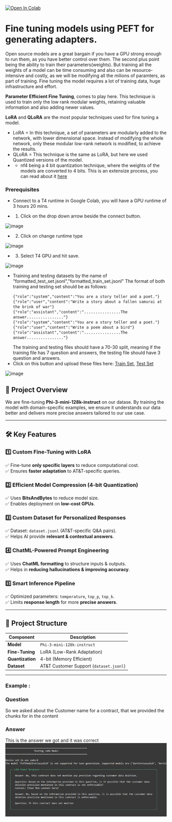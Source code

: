 [![Open In Colab](https://colab.research.google.com/assets/colab-badge.svg)](https://colab.research.google.com/github/initmahesh/MLAI-community-labs/blob/main/Class-Labs/Module-3(Multi-Agent-Framework-CrewAI)/Lab-3.3(Fine-Tuning-LLMs-with-LoRA)/Fine_Tuning_Lora_Lab.ipynb)


# Fine tuning models using PEFT for generating adapters.

Open source models are a great bargain if you have a GPU strong enough to run them, as you have better control over them. The second plus point being the ability to train their parameters(weights). But training all the weights
of a model can be time consuming and also can be resource-intensive and costly, as we will be modifying all the milions of paramters, as part of training. Fine tuning the model requires a lot of training data, huge infrastructure and effort.

**Parameter Efficient Fine Tuning**, comes to play here. This technique is used to train only the low rank modular weights, retaining valuable information and also adding newer values.

**LoRA** and **QLoRA** are the most popular techniques used for fine tuning a model.

- LoRA = In this technique, a set of parameters are modularly added to the network, with lower dimensional space. Instead of modifying the whole network, only these modular low-rank network is modified, to achieve the results.
- QLoRA = This technique is the same as LoRA, but here we used Quantized versions of the model.
- - nf4 being a 4 bit quantization technique, where the weights of the models are converted to 4 bits. This is an extensize process, you can read about it [here](https://www.kaggle.com/code/lorentzyeung/what-s-4-bit-quantization-how-does-it-help-llama2)


### Prerequisites

- Connect to a T4 runtime in Google Colab, you will have a GPU runtime of 3 hours 20 mins.

- 1. Click on the drop down arrow beside the connect button.

![image](https://github.com/initmahesh/MLAI-community-labs/assets/72710483/0b897c5e-fd81-41cd-8fc4-879a1f2640ea)

- 2. Click on change runtime type

![image](https://github.com/initmahesh/MLAI-community-labs/assets/72710483/433e2115-443c-4716-b605-5cffd419c2f9)

- 3. Select T4 GPU and hit save.

![image](https://github.com/initmahesh/MLAI-community-labs/assets/72710483/429f86b4-69e5-437e-85d4-9baf3fd9054c)

- Training and testing datasets by the name of "formatted_test_set.jsonl","formatted_train_set.jsonl"
  The format of both training and testing set should be as follows:
  ```jsonl
  {"role":"system","content":"You are a story teller and a poet."}
  {"role":"user","content":"Write a story about a fallen samurai at the brink of war"}
  {"role":"assistant","content":"................The answer................"}
  {"role":"system","content":"You are a story teller and a poet."}
  {"role":"user","content":"Write a poem about a bird"}
  {"role":"assistant","content":"................The answer................"}
  ```
  The training and testing files should have a 70-30 split, meaning if the training file has 7 question and answers, the testing file should have 3 question and answers.
- Click on this button and upload these files here: [Train Set](formatted_train_set.jsonl), [Test Set](formatted_test_set.jsonl)

![image](https://github.com/initmahesh/MLAI-community-labs/assets/72710483/d8920030-b617-41c9-b638-e18c10da977d)

## 📌 Project Overview

We are fine-tuning **Phi-3-mini-128k-instruct** on our datase. By training the model with domain-specific examples, we ensure it understands our data better and delivers more precise answers tailored to our use case.

---

## 🛠️ Key Features

### 1️⃣ Custom Fine-Tuning with LoRA

✅ Fine-tune **only specific layers** to reduce computational cost.  
✅ Ensures **faster adaptation** to AT&T-specific queries.

### 2️⃣ Efficient Model Compression (4-bit Quantization)

✅ Uses **BitsAndBytes** to reduce model size.  
✅ Enables deployment on **low-cost GPUs**.

### 3️⃣ Custom Dataset for Personalized Responses

✅ Dataset: `dataset.jsonl` (AT&T-specific Q&A pairs).  
✅ Helps AI provide **relevant & contextual answers**.

### 4️⃣ ChatML-Powered Prompt Engineering

✅ Uses **ChatML formatting** to structure inputs & outputs.  
✅ Helps in **reducing hallucinations & improving accuracy**.

### 5️⃣ Smart Inference Pipeline

✅ Optimized parameters: `temperature`, `top_p`, `top_k`.  
✅ Limits **response length** for more **precise answers**.

---

## 📂 Project Structure

| Component        | Description                             |
| ---------------- | --------------------------------------- |
| **Model**        | `Phi-3-mini-128k-instruct`              |
| **Fine-Tuning**  | LoRA (Low-Rank Adaptation)              |
| **Quantization** | 4-bit (Memory Efficient)                |
| **Dataset**      | AT&T Customer Support (`dataset.jsonl`) |

---

### Example :

### Question

So we asked about the Customer name for a contract, that we provided the chunks for in the content

### Answer

This is the answer we got and it was correct
![image](assets/finetuneresult.png)
